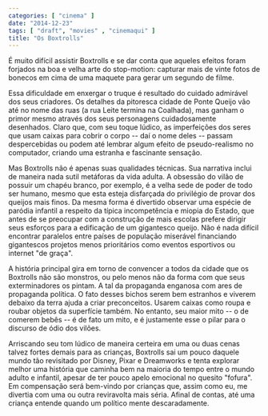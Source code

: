 ```yaml
---
categories: [ "cinema" ]
date: "2014-12-23"
tags: [ "draft", "movies" , "cinemaqui" ]
title: "Os Boxtrolls"
---
```

É muito difícil assistir Boxtrolls e se dar conta que aqueles efeitos
foram forjados na boa e velha arte do stop-motion: capturar mais de vinte
fotos de bonecos em cima de uma maquete para gerar um segundo de filme.

Essa dificuldade em enxergar o truque é resultado do cuidado admirável
dos seus criadores. Os detalhes da pitoresca cidade de Ponte Queijo
vão até no nome das ruas (a rua Leite termina na Coalhada), mas
ganham o primor mesmo através dos seus personagens cuidadosamente
desenhados. Claro que, com seu toque lúdico, as imperfeições dos
seres que usam caixas para cobrir o corpo -- daí o nome deles -- passam
despercebidas ou podem até lembrar algum efeito de pseudo-realismo no
computador, criando uma estranha e fascinante sensação.

Mas Boxtrolls não é apenas suas qualidades técnicas. Sua narrativa
inclui de maneira nada sutil metáforas da vida adulta.  A obsessão
do vilão de possuir um chapéu branco, por exemplo, é a velha sede de
poder de todo ser humano, mesmo que esta esteja disfarçada do privilégio
de provar dos queijos mais finos. Da mesma forma é divertido observar
uma espécie de paródia infantil a respeito da típica incompetência
e miopia do Estado, que antes de se preocupar com a construção de
mais escolas prefere dirigir seus esforços para a edificação de
um gigantesco queijo. Não é nada difícil encontrar paralelos entre
países de população miserável financiando gigantescos projetos menos
prioritários como eventos esportivos ou internet "de graça".

A história principal gira em torno de convencer a todos da cidade que
os Boxtrolls não são monstros, ou pelo menos não da forma com que
seus exterminadores os pintam. A tal da propaganda enganosa com ares de
propaganda política. O fato desses bichos serem bem estranhos e viverem
debaixo da terra ajuda a criar preconceitos. Usarem caixas como roupa
e roubar objetos da superfície também. No entanto, seu maior mito --
o de comerem bebês -- é de fato um mito, e é justamente esse o pilar
para o discurso de ódio dos vilões.

Arriscando seu tom lúdico de maneira certeira em uma ou duas cenas talvez
fortes demais para as crianças, Boxtrolls sai um pouco daquele mundo
tão revisitado por Disney, Pixar e Dreamworks e tenta explorar melhor
uma história que caminha bem na maioria do tempo entre o mundo adulto
e infantil, apesar de ter pouco apelo emocional no quesito "fofura". Em
compensação será bem-vindo por crianças que, assim como eu, me
divertia com uma ou outra reviravolta mais séria. Afinal de contas,
até uma criança entende quando um político mente descaradamente.
